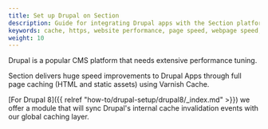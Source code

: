 ```yaml
---
title: Set up Drupal on Section
description: Guide for integrating Drupal apps with the Section platform.
keywords: cache, https, website performance, page speed, webpage speed, website security, content delivery network, CDN, Drupal
weight: 10
---
```


Drupal is a popular CMS platform that needs extensive performance tuning.

Section delivers huge speed improvements to Drupal Apps through full page caching (HTML and static assets) using Varnish Cache.

[For Drupal 8]({{ relref "how-to/drupal-setup/drupal8/_index.md" >}}) we offer a module that will sync Drupal's internal cache invalidation events with our global caching layer.
